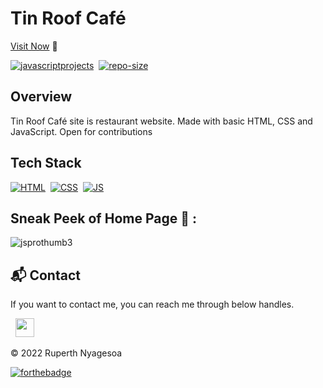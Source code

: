 # Tin Roof Café
[Visit Now](https://ruperthnyagesoa.github.io/TinRoofCafe/) 🚀

[![javascriptprojects](https://img.shields.io/website-up-down-green-red/http/shields.io.svg?color=blue)](https://ruperthnyagesoa.github.io/TinRoofCafé/)&nbsp;
[![repo-size](https://img.shields.io/github/repo-size/ruperthnyagesoa/TinRoofCafé)](https://github.com/ruperthnyagesoa/TinRoofCafé)

## Overview
Tin Roof Café site is restaurant website.
Made with basic HTML, CSS and JavaScript.
Open for contributions

## Tech Stack
[![HTML](https://img.shields.io/badge/html5%20-%23E34F26.svg?&style=for-the-badge&logo=html5&logoColor=white)](https://github.com/ruperthnyagesoa/TinRoofCafé/search?l=html)&nbsp;
[![CSS](https://img.shields.io/badge/css3%20-%231572B6.svg?&style=for-the-badge&logo=css3&logoColor=white)](https://github.com/ruperthnyagesoa/TinRoofCafésearch?l=css)&nbsp;
[![JS](https://img.shields.io/badge/javascript%20-%23323330.svg?&style=for-the-badge&logo=javascript&logoColor=%23F7DF1E)](https://github.com/ruperthnyagesoa/TinRoofCafé/search?l=javascript)

## Sneak Peek of Home Page 🙈 :
![jsprothumb3](https://github.com/ruperthnyagesoa/TinRoofCafe/blob/main/Tin%20Roof%20Caf%C3%A9%20screenshot.jpeg)


<h2>📬 Contact</h2>

If you want to contact me, you can reach me through below handles.

&nbsp;&nbsp;<a href="https://www.linkedin.com/in/ruperth-nyagesoa/"><img src="https://www.felberpr.com/wp-content/uploads/linkedin-logo.png" width="30"></img></a>

© 2022 Ruperth Nyagesoa


[![forthebadge](https://forthebadge.com/images/badges/built-with-love.svg)](https://forthebadge.com)

